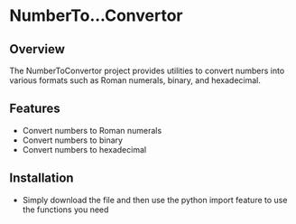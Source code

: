 # NumberTo...Convertor

## Overview
The NumberToConvertor project provides utilities to convert numbers into various formats such as Roman numerals, binary, and hexadecimal.

## Features
- Convert numbers to Roman numerals
- Convert numbers to binary
- Convert numbers to hexadecimal

## Installation
- Simply download the file and then use the python import feature to use the functions you need

